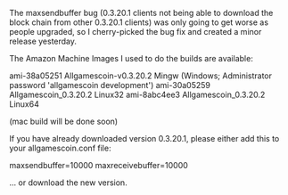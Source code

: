 The maxsendbuffer bug (0.3.20.1 clients not being able to download the block chain from other 0.3.20.1 clients) was only going to get
worse as people upgraded, so I cherry-picked the bug fix and created a minor release yesterday.

The Amazon Machine Images I used to do the builds are available:

  ami-38a05251   Allgamescoin-v0.3.20.2 Mingw    (Windows; Administrator password 'allgamescoin development')
  ami-30a05259   Allgamescoin_0.3.20.2 Linux32
  ami-8abc4ee3   Allgamescoin_0.3.20.2 Linux64

(mac build will be done soon)

If you have already downloaded version 0.3.20.1, please either add this to your allgamescoin.conf file:

  maxsendbuffer=10000
  maxreceivebuffer=10000

... or download the new version.
